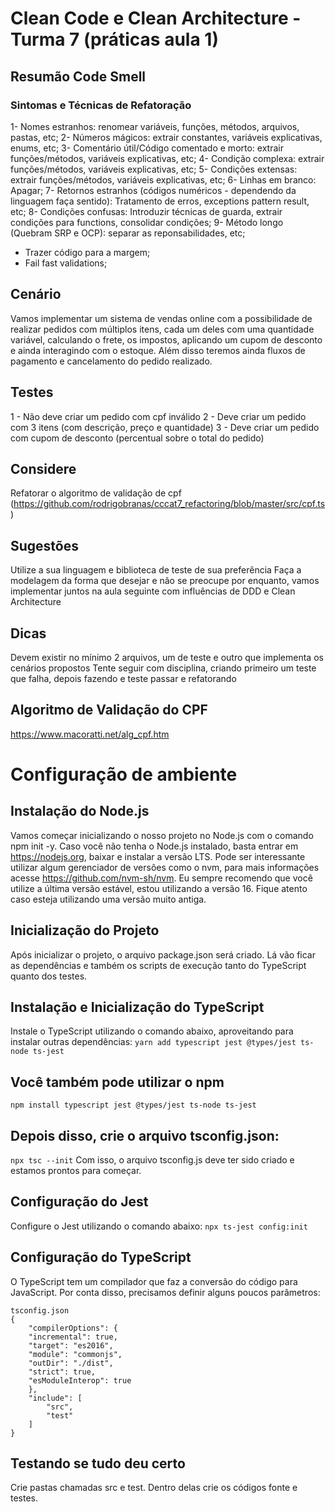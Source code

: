 # Clean Code e Clean Architecture - Turma 7 (práticas aula 1)
## Resumão Code Smell
### Sintomas e Técnicas de Refatoração
1- Nomes estranhos: renomear variáveis, funções, métodos, arquivos, pastas, etc;
2- Números mágicos: extrair constantes, variáveis explicativas, enums, etc;
3- Comentário útil/Código comentado e morto: extrair funções/métodos, variáveis explicativas, etc;
4- Condição complexa: extrair funções/métodos, variáveis explicativas, etc;
5- Condições extensas: extrair funções/métodos, variáveis explicativas, etc;
6- Linhas em branco: Apagar;
7- Retornos estranhos (códigos numéricos - dependendo da linguagem faça sentido): Tratamento de erros, exceptions pattern result, etc;
8- Condições confusas: Introduzir técnicas de guarda, extrair condições para functions, consolidar condições;
9- Método longo (Quebram SRP e OCP): separar as reponsabilidades, etc;

* Trazer código para a margem;
* Fail fast validations;

## Cenário
Vamos implementar um sistema de vendas online com a possibilidade de realizar pedidos com múltiplos itens, cada um deles com uma quantidade variável, calculando o frete, os impostos, aplicando um cupom de desconto e ainda interagindo com o estoque. Além disso teremos ainda fluxos de pagamento e cancelamento do pedido realizado.

## Testes
1 - Não deve criar um pedido com cpf inválido
2 - Deve criar um pedido com 3 itens (com descrição, preço e quantidade)
3 - Deve criar um pedido com cupom de desconto (percentual sobre o total do pedido)

## Considere
Refatorar o algoritmo de validação de cpf (https://github.com/rodrigobranas/cccat7_refactoring/blob/master/src/cpf.ts)

## Sugestões
Utilize a sua linguagem e biblioteca de teste de sua preferência
Faça a modelagem da forma que desejar e não se preocupe por enquanto, vamos implementar juntos na aula seguinte com influências de DDD e Clean Architecture

## Dicas
Devem existir no mínimo 2 arquivos, um de teste e outro que implementa os cenários propostos
Tente seguir com disciplina, criando primeiro um teste que falha, depois fazendo e teste passar e refatorando

## Algoritmo de Validação do CPF
https://www.macoratti.net/alg_cpf.htm

# Configuração de ambiente
## Instalação do Node.js
Vamos começar inicializando o nosso projeto no Node.js com o comando npm init -y.
Caso você não tenha o Node.js instalado, basta entrar em https://nodejs.org, baixar e instalar a versão LTS. Pode ser interessante utilizar algum gerenciador de versões como o nvm, para mais informações acesse https://github.com/nvm-sh/nvm.
Eu sempre recomendo que você utilize a última versão estável, estou utilizando a versão 16. Fique atento caso esteja utilizando uma versão muito antiga.

## Inicialização do Projeto
Após inicializar o projeto, o arquivo package.json será criado. Lá vão ficar as dependências e também os scripts de execução tanto do TypeScript quanto dos testes.

## Instalação e Inicialização do TypeScript
Instale o TypeScript utilizando o comando abaixo, aproveitando para instalar outras dependências:
```yarn add typescript jest @types/jest ts-node ts-jest```

## Você também pode utilizar o npm
```npm install typescript jest @types/jest ts-node ts-jest```

## Depois disso, crie o arquivo tsconfig.json:
```npx tsc --init```
Com isso, o arquivo tsconfig.js deve ter sido criado e estamos prontos para começar.

## Configuração do Jest
Configure o Jest utilizando o comando abaixo:
```npx ts-jest config:init```

## Configuração do TypeScript
O TypeScript tem um compilador que faz a conversão do código para JavaScript. Por conta disso, precisamos definir alguns poucos parâmetros:
```
tsconfig.json
{
    "compilerOptions": {
    "incremental": true,
    "target": "es2016",
    "module": "commonjs",
    "outDir": "./dist",
    "strict": true,
    "esModuleInterop": true
    },
    "include": [
        "src",
        "test"
    ]
}
```
## Testando se tudo deu certo
Crie pastas chamadas src e test. Dentro delas crie os códigos fonte e testes.
```npx jest

